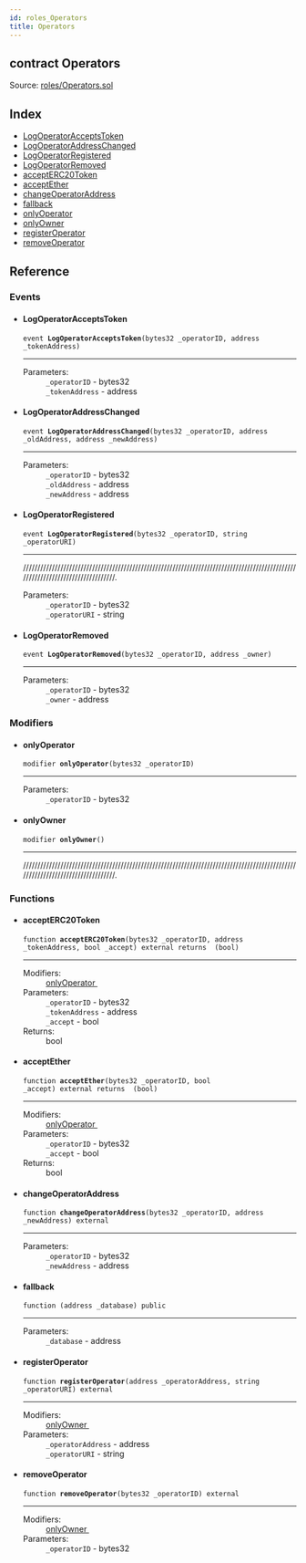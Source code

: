 ```yaml
---
id: roles_Operators
title: Operators
---
```


<div class="contract-doc"><div class="contract"><h2 class="contract-header"><span class="contract-kind">contract</span> Operators</h2><div class="source">Source: <a href="https://github.com/MyBitFoundation/MyBit-Network.tech//blob/v0.1.9/contracts/roles/Operators.sol" target="_blank">roles/Operators.sol</a></div></div><div class="index"><h2>Index</h2><ul><li><a href="roles_Operators.html#LogOperatorAcceptsToken">LogOperatorAcceptsToken</a></li><li><a href="roles_Operators.html#LogOperatorAddressChanged">LogOperatorAddressChanged</a></li><li><a href="roles_Operators.html#LogOperatorRegistered">LogOperatorRegistered</a></li><li><a href="roles_Operators.html#LogOperatorRemoved">LogOperatorRemoved</a></li><li><a href="roles_Operators.html#acceptERC20Token">acceptERC20Token</a></li><li><a href="roles_Operators.html#acceptEther">acceptEther</a></li><li><a href="roles_Operators.html#changeOperatorAddress">changeOperatorAddress</a></li><li><a href="roles_Operators.html#">fallback</a></li><li><a href="roles_Operators.html#onlyOperator">onlyOperator</a></li><li><a href="roles_Operators.html#onlyOwner">onlyOwner</a></li><li><a href="roles_Operators.html#registerOperator">registerOperator</a></li><li><a href="roles_Operators.html#removeOperator">removeOperator</a></li></ul></div><div class="reference"><h2>Reference</h2><div class="events"><h3>Events</h3><ul><li><div class="item event"><span id="LogOperatorAcceptsToken" class="anchor-marker"></span><h4 class="name">LogOperatorAcceptsToken</h4><div class="body"><code class="signature">event <strong>LogOperatorAcceptsToken</strong><span>(bytes32 _operatorID, address _tokenAddress) </span></code><hr/><dl><dt><span class="label-parameters">Parameters:</span></dt><dd><div><code>_operatorID</code> - bytes32</div><div><code>_tokenAddress</code> - address</div></dd></dl></div></div></li><li><div class="item event"><span id="LogOperatorAddressChanged" class="anchor-marker"></span><h4 class="name">LogOperatorAddressChanged</h4><div class="body"><code class="signature">event <strong>LogOperatorAddressChanged</strong><span>(bytes32 _operatorID, address _oldAddress, address _newAddress) </span></code><hr/><dl><dt><span class="label-parameters">Parameters:</span></dt><dd><div><code>_operatorID</code> - bytes32</div><div><code>_oldAddress</code> - address</div><div><code>_newAddress</code> - address</div></dd></dl></div></div></li><li><div class="item event"><span id="LogOperatorRegistered" class="anchor-marker"></span><h4 class="name">LogOperatorRegistered</h4><div class="body"><code class="signature">event <strong>LogOperatorRegistered</strong><span>(bytes32 _operatorID, string _operatorURI) </span></code><hr/><div class="description"><p>///////////////////////////////////////////////////////////////////////////////////////////////////////////////////////////////.</p></div><dl><dt><span class="label-parameters">Parameters:</span></dt><dd><div><code>_operatorID</code> - bytes32</div><div><code>_operatorURI</code> - string</div></dd></dl></div></div></li><li><div class="item event"><span id="LogOperatorRemoved" class="anchor-marker"></span><h4 class="name">LogOperatorRemoved</h4><div class="body"><code class="signature">event <strong>LogOperatorRemoved</strong><span>(bytes32 _operatorID, address _owner) </span></code><hr/><dl><dt><span class="label-parameters">Parameters:</span></dt><dd><div><code>_operatorID</code> - bytes32</div><div><code>_owner</code> - address</div></dd></dl></div></div></li></ul></div><div class="modifiers"><h3>Modifiers</h3><ul><li><div class="item modifier"><span id="onlyOperator" class="anchor-marker"></span><h4 class="name">onlyOperator</h4><div class="body"><code class="signature">modifier <strong>onlyOperator</strong><span>(bytes32 _operatorID) </span></code><hr/><dl><dt><span class="label-parameters">Parameters:</span></dt><dd><div><code>_operatorID</code> - bytes32</div></dd></dl></div></div></li><li><div class="item modifier"><span id="onlyOwner" class="anchor-marker"></span><h4 class="name">onlyOwner</h4><div class="body"><code class="signature">modifier <strong>onlyOwner</strong><span>() </span></code><hr/><div class="description"><p>///////////////////////////////////////////////////////////////////////////////////////////////////////////////////////////////.</p></div></div></div></li></ul></div><div class="functions"><h3>Functions</h3><ul><li><div class="item function"><span id="acceptERC20Token" class="anchor-marker"></span><h4 class="name">acceptERC20Token</h4><div class="body"><code class="signature">function <strong>acceptERC20Token</strong><span>(bytes32 _operatorID, address _tokenAddress, bool _accept) </span><span>external </span><span>returns  (bool) </span></code><hr/><dl><dt><span class="label-modifiers">Modifiers:</span></dt><dd><a href="roles_Operators.html#onlyOperator">onlyOperator </a></dd><dt><span class="label-parameters">Parameters:</span></dt><dd><div><code>_operatorID</code> - bytes32</div><div><code>_tokenAddress</code> - address</div><div><code>_accept</code> - bool</div></dd><dt><span class="label-return">Returns:</span></dt><dd>bool</dd></dl></div></div></li><li><div class="item function"><span id="acceptEther" class="anchor-marker"></span><h4 class="name">acceptEther</h4><div class="body"><code class="signature">function <strong>acceptEther</strong><span>(bytes32 _operatorID, bool _accept) </span><span>external </span><span>returns  (bool) </span></code><hr/><dl><dt><span class="label-modifiers">Modifiers:</span></dt><dd><a href="roles_Operators.html#onlyOperator">onlyOperator </a></dd><dt><span class="label-parameters">Parameters:</span></dt><dd><div><code>_operatorID</code> - bytes32</div><div><code>_accept</code> - bool</div></dd><dt><span class="label-return">Returns:</span></dt><dd>bool</dd></dl></div></div></li><li><div class="item function"><span id="changeOperatorAddress" class="anchor-marker"></span><h4 class="name">changeOperatorAddress</h4><div class="body"><code class="signature">function <strong>changeOperatorAddress</strong><span>(bytes32 _operatorID, address _newAddress) </span><span>external </span></code><hr/><dl><dt><span class="label-parameters">Parameters:</span></dt><dd><div><code>_operatorID</code> - bytes32</div><div><code>_newAddress</code> - address</div></dd></dl></div></div></li><li><div class="item function"><span id="fallback" class="anchor-marker"></span><h4 class="name">fallback</h4><div class="body"><code class="signature">function <strong></strong><span>(address _database) </span><span>public </span></code><hr/><dl><dt><span class="label-parameters">Parameters:</span></dt><dd><div><code>_database</code> - address</div></dd></dl></div></div></li><li><div class="item function"><span id="registerOperator" class="anchor-marker"></span><h4 class="name">registerOperator</h4><div class="body"><code class="signature">function <strong>registerOperator</strong><span>(address _operatorAddress, string _operatorURI) </span><span>external </span></code><hr/><dl><dt><span class="label-modifiers">Modifiers:</span></dt><dd><a href="roles_Operators.html#onlyOwner">onlyOwner </a></dd><dt><span class="label-parameters">Parameters:</span></dt><dd><div><code>_operatorAddress</code> - address</div><div><code>_operatorURI</code> - string</div></dd></dl></div></div></li><li><div class="item function"><span id="removeOperator" class="anchor-marker"></span><h4 class="name">removeOperator</h4><div class="body"><code class="signature">function <strong>removeOperator</strong><span>(bytes32 _operatorID) </span><span>external </span></code><hr/><dl><dt><span class="label-modifiers">Modifiers:</span></dt><dd><a href="roles_Operators.html#onlyOwner">onlyOwner </a></dd><dt><span class="label-parameters">Parameters:</span></dt><dd><div><code>_operatorID</code> - bytes32</div></dd></dl></div></div></li></ul></div></div></div>

